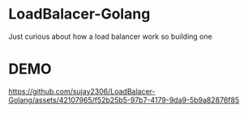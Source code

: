 # LoadBalacer-Golang
Just curious about how a load balancer work so building one

# DEMO
https://github.com/sujay2306/LoadBalacer-Golang/assets/42107965/f52b25b5-97b7-4179-9da9-5b9a82876f85

